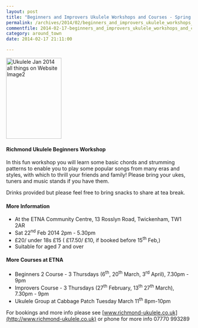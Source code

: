 ```yaml
---
layout: post
title: "Beginners and Improvers Ukulele Workshops and Courses - Spring 2014"
permalink: /archives/2014/02/beginners_and_improvers_ukulele_workshops_and_cour.html
commentfile: 2014-02-17-beginners_and_improvers_ukulele_workshops_and_cour
category: around_town
date: 2014-02-17 21:11:00

---
```


<a href="/assets/images/2014/Ukulele-Jan-2014-all-things-on-Website-Image2.jpg" title="See larger version of - Ukulele Jan 2014 all things on Website Image2"><img src="/assets/images/2014/Ukulele-Jan-2014-all-things-on-Website-Image2_thumb.jpg" width="150" height="219" alt="Ukulele Jan 2014 all things on Website Image2" class="photo right" /></a>

#### Richmond Ukulele Beginners Workshop

In this fun workshop you will learn some basic chords and strumming patterns to enable you to play some popular songs from many eras and styles, with which to thrill your friends and family! Please bring your ukes, tuners and music stands if you have them.

Drinks provided but please feel free to bring snacks to share at tea break.

#### More Information

-   At the ETNA Community Centre, 13 Rosslyn Road, Twickenham, TW1 2AR
-   Sat 22<sup>nd</sup> Feb 2014 2pm - 5.30pm
-   £20/ under 18s £15 ( £17.50/ £10, if booked before 15<sup>th</sup> Feb,)
-   Suitable for aged 7 and over

#### More Courses at ETNA

-   Beginners 2 Course - 3 Thursdays
    (6<sup>th</sup>, 20<sup>th</sup> March, 3<sup>rd</sup> April), 7.30pm - 9pm
-   Improvers Course - 3 Thursdays
    (27<sup>th</sup> February, 13<sup>th</sup> 27<sup>th</sup> March), 7.30pm - 9pm
-   Ukulele Group at Cabbage Patch
    Tuesday March 11<sup>th</sup> 8pm-10pm

For bookings and more info please see [www.richmond-ukulele.co.uk](http://www.richmond-ukulele.co.uk) or phone for more info 07770 993289
